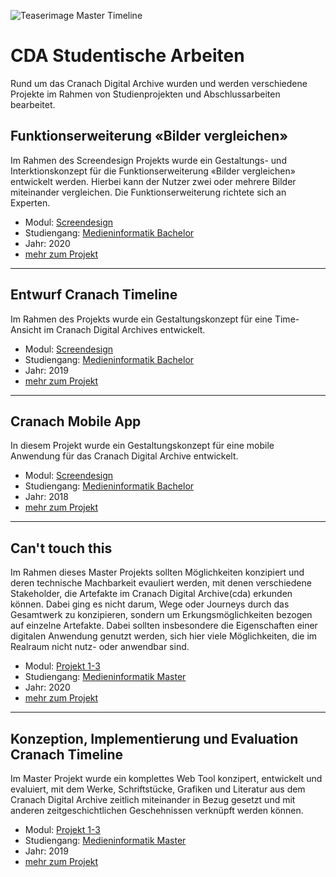 ![Teaserimage Master Timeline](https://th-koeln.github.io/mi-bachelor-screendesign-projekte/assets/images/timelines.jpg)

# CDA Studentische Arbeiten

Rund um das Cranach Digital Archive wurden und werden verschiedene Projekte im Rahmen von Studienprojekten und Abschlussarbeiten bearbeitet. 

## Funktionserweiterung «Bilder vergleichen»

Im Rahmen des Screendesign Projekts wurde ein Gestaltungs- und Interktionskonzept für die Funktionserweiterung «Bilder vergleichen» entwickelt werden. Hierbei kann der Nutzer zwei oder mehrere Bilder miteinander vergleichen. Die Funktionserweiterung richtete sich an Experten.

- Modul: [Screendesign](https://th-koeln.github.io/mi-bachelor-screendesign/)
- Studiengang: [Medieninformatik Bachelor](https://www.medieninformatik.th-koeln.de/study/bachelor/)
- Jahr: 2020
- [mehr zum Projekt](https://th-koeln.github.io/mi-bachelor-screendesign-projekte/sd-2020/)

---

## Entwurf Cranach Timeline

Im Rahmen des Projekts wurde ein Gestaltungskonzept für eine Time-Ansicht im Cranach Digital Archives entwickelt. 

- Modul: [Screendesign](https://th-koeln.github.io/mi-bachelor-screendesign/)
- Studiengang: [Medieninformatik Bachelor](https://www.medieninformatik.th-koeln.de/study/bachelor/)
- Jahr: 2019
- [mehr zum Projekt](https://th-koeln.github.io/mi-bachelor-screendesign-projekte/sd-2019/)

---

## Cranach Mobile App

In diesem Projekt wurde ein Gestaltungskonzept für eine mobile Anwendung für das Cranach Digital Archive entwickelt.

- Modul: [Screendesign](https://th-koeln.github.io/mi-bachelor-screendesign/)
- Studiengang: [Medieninformatik Bachelor](https://www.medieninformatik.th-koeln.de/study/bachelor/)
- Jahr: 2018
- [mehr zum Projekt](https://th-koeln.github.io/mi-bachelor-screendesign/projekt-2018/)

---

## Can't touch this

Im Rahmen dieses Master Projekts sollten Möglichkeiten konzipiert und deren technische Machbarkeit evauliert werden, mit denen verschiedene Stakeholder, die Artefakte im Cranach Digital Archive(cda) erkunden können. Dabei ging es nicht darum, Wege oder Journeys durch das Gesamtwerk zu konzipieren, sondern um Erkungsmöglichkeiten bezogen auf einzelne Artefakte. Dabei sollten insbesondere die Eigenschaften einer digitalen Anwendung genutzt werden, sich hier viele Möglichkeiten, die im Realraum nicht nutz- oder anwendbar sind. 

- Modul: [Projekt 1-3](https://th-koeln.github.io/mi-master-wtw/projekte/)
- Studiengang: [Medieninformatik Master](https://www.medieninformatik.th-koeln.de/study/master/)
- Jahr: 2020
- [mehr zum Projekt](https://th-koeln.github.io/mi-master-wtw/projektthemen/2020-ws-project-1/index/)

---

## Konzeption, Implementierung und Evaluation Cranach Timeline

Im Master Projekt wurde ein komplettes Web Tool konzipert, entwickelt und evaluiert, mit dem Werke, Schriftstücke, Grafiken und Literatur aus dem Cranach Digital Archive zeitlich miteinander in Bezug gesetzt und mit anderen zeitgeschichtlichen Geschehnissen verknüpft werden können.

- Modul: [Projekt 1-3](https://th-koeln.github.io/mi-master-wtw/projekte/)
- Studiengang: [Medieninformatik Master](https://www.medieninformatik.th-koeln.de/study/master/)
- Jahr: 2019
- [mehr zum Projekt](https://th-koeln.github.io/mi-master-wtw/projektthemen/2019-ws-project-1/index/)

